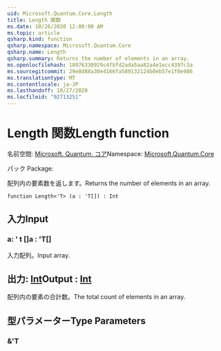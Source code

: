 ```yaml
---
uid: Microsoft.Quantum.Core.Length
title: Length 関数
ms.date: 10/26/2020 12:00:00 AM
ms.topic: article
qsharp.kind: function
qsharp.namespace: Microsoft.Quantum.Core
qsharp.name: Length
qsharp.summary: Returns the number of elements in an array.
ms.openlocfilehash: 18976330929c4fbfd2ada5aa82a4e1ecc4397c3a
ms.sourcegitcommit: 29e0d88a30e4166fa580132124b0eb57e1f0e986
ms.translationtype: MT
ms.contentlocale: ja-JP
ms.lasthandoff: 10/27/2020
ms.locfileid: "92713251"
---
```

# <a name="length-function"></a><span data-ttu-id="ff530-102">Length 関数</span><span class="sxs-lookup"><span data-stu-id="ff530-102">Length function</span></span>

<span data-ttu-id="ff530-103">名前空間: [Microsoft. Quantum. コア](xref:Microsoft.Quantum.Core)</span><span class="sxs-lookup"><span data-stu-id="ff530-103">Namespace: [Microsoft.Quantum.Core](xref:Microsoft.Quantum.Core)</span></span>

<span data-ttu-id="ff530-104">パック [](https://nuget.org/packages/)</span><span class="sxs-lookup"><span data-stu-id="ff530-104">Package: [](https://nuget.org/packages/)</span></span>


<span data-ttu-id="ff530-105">配列内の要素数を返します。</span><span class="sxs-lookup"><span data-stu-id="ff530-105">Returns the number of elements in an array.</span></span>

```qsharp
function Length<'T> (a : 'T[]) : Int
```


## <a name="input"></a><span data-ttu-id="ff530-106">入力</span><span class="sxs-lookup"><span data-stu-id="ff530-106">Input</span></span>

### <a name="a--t"></a><span data-ttu-id="ff530-107">a: ' t []</span><span class="sxs-lookup"><span data-stu-id="ff530-107">a : 'T[]</span></span>

<span data-ttu-id="ff530-108">入力配列。</span><span class="sxs-lookup"><span data-stu-id="ff530-108">Input array.</span></span>



## <a name="output--int"></a><span data-ttu-id="ff530-109">出力: [Int](xref:microsoft.quantum.lang-ref.int)</span><span class="sxs-lookup"><span data-stu-id="ff530-109">Output : [Int](xref:microsoft.quantum.lang-ref.int)</span></span>

<span data-ttu-id="ff530-110">配列内の要素の合計数。</span><span class="sxs-lookup"><span data-stu-id="ff530-110">The total count of elements in an array.</span></span>

## <a name="type-parameters"></a><span data-ttu-id="ff530-111">型パラメーター</span><span class="sxs-lookup"><span data-stu-id="ff530-111">Type Parameters</span></span>

### <a name="t"></a><span data-ttu-id="ff530-112">&</span><span class="sxs-lookup"><span data-stu-id="ff530-112">'T</span></span>

